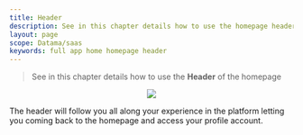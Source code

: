 ```yaml
---
title: Header
description: See in this chapter details how to use the homepage header of your account
layout: page
scope: Datama/saas
keywords: full app home homepage header
---
```


> See in this chapter details how to use the **Header** of the homepage

<center><img src="{{site.url}}/{{site.baseurl}}/core_app/new/interface/homepage/images/homepage_header.png"/></center>


The header will follow you all along your experience in the platform letting you coming back to the homepage and access your profile account.
